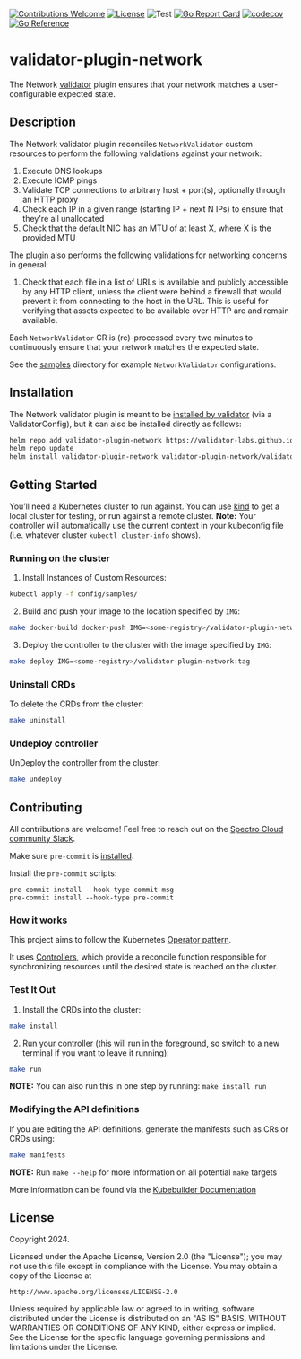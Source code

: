 [![Contributions Welcome](https://img.shields.io/badge/contributions-welcome-brightgreen.svg?style=flat)](https://github.com/validator-labs/validator-plugin-network/issues)
[![License](https://img.shields.io/badge/License-Apache%202.0-blue.svg)](https://opensource.org/licenses/Apache-2.0)
![Test](https://github.com/validator-labs/validator-plugin-network/actions/workflows/test.yaml/badge.svg)
[![Go Report Card](https://goreportcard.com/badge/github.com/validator-labs/validator-plugin-network)](https://goreportcard.com/report/github.com/validator-labs/validator-plugin-network)
[![codecov](https://codecov.io/github/validator-labs/validator-plugin-network/graph/badge.svg?token=Q15XUCRNCN)](https://codecov.io/github/validator-labs/validator-plugin-network)
[![Go Reference](https://pkg.go.dev/badge/github.com/validator-labs/validator-plugin-network.svg)](https://pkg.go.dev/github.com/validator-labs/validator-plugin-network)

# validator-plugin-network
The Network [validator](https://github.com/validator-labs/validator) plugin ensures that your network matches a user-configurable expected state.

## Description

The Network validator plugin reconciles `NetworkValidator` custom resources to perform the following validations against your network:

1. Execute DNS lookups
2. Execute ICMP pings
3. Validate TCP connections to arbitrary host + port(s), optionally through an HTTP proxy
4. Check each IP in a given range (starting IP + next N IPs) to ensure that they're all unallocated
5. Check that the default NIC has an MTU of at least X, where X is the provided MTU

The plugin also performs the following validations for networking concerns in general:

1. Check that each file in a list of URLs is available and publicly accessible by any HTTP client, unless the client were behind a firewall that would prevent it from connecting to the host in the URL. This is useful for verifying that assets expected to be available over HTTP are and remain available.

Each `NetworkValidator` CR is (re)-processed every two minutes to continuously ensure that your network matches the expected state.

See the [samples](https://github.com/validator-labs/validator-plugin-network/tree/main/config/samples) directory for example `NetworkValidator` configurations.

## Installation
The Network validator plugin is meant to be [installed by validator](https://github.com/validator-labs/validator/tree/gh_pages#installation) (via a ValidatorConfig), but it can also be installed directly as follows:

```bash
helm repo add validator-plugin-network https://validator-labs.github.io/validator-plugin-network
helm repo update
helm install validator-plugin-network validator-plugin-network/validator-plugin-network -n validator-plugin-network --create-namespace
```

## Getting Started
You’ll need a Kubernetes cluster to run against. You can use [kind](https://sigs.k8s.io/kind) to get a local cluster for testing, or run against a remote cluster.
**Note:** Your controller will automatically use the current context in your kubeconfig file (i.e. whatever cluster `kubectl cluster-info` shows).

### Running on the cluster
1. Install Instances of Custom Resources:

```sh
kubectl apply -f config/samples/
```

2. Build and push your image to the location specified by `IMG`:

```sh
make docker-build docker-push IMG=<some-registry>/validator-plugin-network:tag
```

3. Deploy the controller to the cluster with the image specified by `IMG`:

```sh
make deploy IMG=<some-registry>/validator-plugin-network:tag
```

### Uninstall CRDs
To delete the CRDs from the cluster:

```sh
make uninstall
```

### Undeploy controller
UnDeploy the controller from the cluster:

```sh
make undeploy
```

## Contributing
All contributions are welcome! Feel free to reach out on the [Spectro Cloud community Slack](https://spectrocloudcommunity.slack.com/join/shared_invite/zt-g8gfzrhf-cKavsGD_myOh30K24pImLA#/shared-invite/email).

Make sure `pre-commit` is [installed](https://pre-commit.com#install).

Install the `pre-commit` scripts:

```console
pre-commit install --hook-type commit-msg
pre-commit install --hook-type pre-commit
```

### How it works
This project aims to follow the Kubernetes [Operator pattern](https://kubernetes.io/docs/concepts/extend-kubernetes/operator/).

It uses [Controllers](https://kubernetes.io/docs/concepts/architecture/controller/),
which provide a reconcile function responsible for synchronizing resources until the desired state is reached on the cluster.

### Test It Out
1. Install the CRDs into the cluster:

```sh
make install
```

2. Run your controller (this will run in the foreground, so switch to a new terminal if you want to leave it running):

```sh
make run
```

**NOTE:** You can also run this in one step by running: `make install run`

### Modifying the API definitions
If you are editing the API definitions, generate the manifests such as CRs or CRDs using:

```sh
make manifests
```

**NOTE:** Run `make --help` for more information on all potential `make` targets

More information can be found via the [Kubebuilder Documentation](https://book.kubebuilder.io/introduction.html)

## License

Copyright 2024.

Licensed under the Apache License, Version 2.0 (the "License");
you may not use this file except in compliance with the License.
You may obtain a copy of the License at

    http://www.apache.org/licenses/LICENSE-2.0

Unless required by applicable law or agreed to in writing, software
distributed under the License is distributed on an "AS IS" BASIS,
WITHOUT WARRANTIES OR CONDITIONS OF ANY KIND, either express or implied.
See the License for the specific language governing permissions and
limitations under the License.

